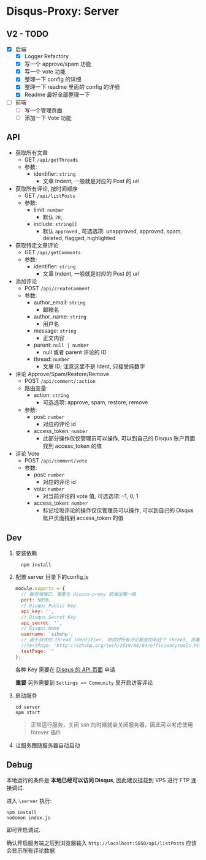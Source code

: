 # Disqus-Proxy: Server

## V2 - TODO

- [x] 后端
  - [x] Logger Refactory
  - [x] 写一个 approve/spam 功能
  - [x] 写一个 vote 功能
  - [x] 整理一下 config 的详细
  - [x] 整理一下 readme 里面的 config 的详细
  - [x] Readme 最好全部整理一下
- [ ] 前端
  - [ ] 写一个管理页面
  - [ ] 添加一下 Vote 功能

## API

* 获取所有文章
  + GET `/api/getThreads` 
  + 参数: 
    - identifier: `string` 
      - 文章 Indent, 一般就是对应的 Post 的 url
* 获取所有评论, 按时间顺序
  + GET `/api/listPosts` 
  + 参数:
    - limit: `number`
      - 默认 `20`, 
    - include: `string[]` 
      - 默认 `approved` , 可选选项: unapproved, approved, spam, deleted, flagged, highlighted
* 获取特定文章评论
  + GET `/api/getComments` 
  + 参数: 
    - identifier: `string` 
      - 文章 Indent, 一般就是对应的 Post 的 url
* 添加评论 
  + POST `/api/createComment` 
  + 参数:
    - author_email: `string` 
      - 邮箱名
    - author_name: `string` 
      - 用户名
    - message: `string` 
      - 正文内容
    - parent: `null | number` 
      - null 或者 parent 评论的 ID
    - thread: `number` 
      - 文章 ID, 注意这里不是 Ident, 只接受纯数字
* 评论 Approve/Spam/Restore/Remove
  + POST `/api/comment/:action`
  + 路由变量:
    - action: `string`
      - 可选选项: approve, spam, restore, remove
  + 参数:
    - post: `number`
      - 对应的评论 id
    - access_token: `number`
      - 此部分操作仅仅管理员可以操作, 可以到自己的 Disqus 账户页面找到 access_token 的值
* 评论 Vote
  + POST `/api/comment/vote`
  + 参数:
    - post: `number`
      - 对应的评论 id
    - vote: `number`
      - 对当前评论的 vote 值, 可选选项: -1, 0, 1
    - access_token: `number`
      - 标记垃圾评论的操作仅仅管理员可以操作, 可以到自己的 Disqus 账户页面找到 access_token 的值
    

## Dev

1. 安装依赖
    ``` 
      npm install
    ```
2. 配置 server 目录下的config.js
    ``` js
    module.exports = {
      // 服务端端口，需要与 disqus-proxy 前端设置一致
      port: 5050, 
      // Disqus Public Key
      api_key: '',
      // Disqus Secret Key
      api_secret: '',
      // Disqus Name
      username: 'szhshp',
      // 用于测试的 thread identifier, 测试时所有评论都会加到这个 thread, 部署的时候一定设为空
      //testPage: 'http://szhshp.org/tech/2019/08/04/efficiencytools.html'
      testPage: ''
    };
    ```
    各种 Key 需要在 [Disqus 的 API 页面](https://disqus.com/api/applications/) 申请

    **重要** 另外需要到 `Settings => Community` 里开启访客评论

3. 启动服务

    ``` 
    cd server
    npm start
    ```

    > 正常运行服务，关闭 ssh 的时候就会关闭服务器，因此可以考虑使用 forever 插件

5. 让服务跟随服务器自动启动  

## Debug

本地运行的条件是 **本地已经可以访问 Disqus**, 因此建议挂载到 VPS 进行 FTP 连接调试.

进入 `\server` 执行:

``` 
npm install
nodemon index.js
```

即可开启调试.

确认开启服务端之后到浏览器输入 `http://localhost:5050/api/listPosts` 应该会显示所有评论数据
